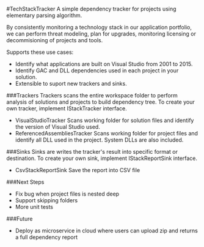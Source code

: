#TechStackTracker
A simple dependency tracker for projects using elementary parsing algorithm.

By consistently monitoring a technology stack in our application portfolio, we can perform threat modeling, plan for upgrades, monitoring licensing or decommisioning of projects and tools.

Supports these use cases:
- Identify what applications are built on Visual Studio from 2001 to 2015.
- Identify GAC and DLL dependencies used in each project in your solution.
- Extensible to suport new trackers and sinks.

###Trackers
Trackers scans the entire workspace folder to perform analysis of solutions and projects to build dependency tree.
To create your own tracker, implement IStackTracker interface.

- VisualStudioTracker
Scans working folder for solution files and identify the version of Visual Studio used.
- ReferencedAssembliesTracker
Scans working folder for project files and identify all DLL used in the project. System DLLs are also included.

###Sinks
Sinks are writes the tracker's result into specific format or destination.
To create your own sink, implement IStackReportSink interface.

- CsvStackReportSink
Save the report into CSV file

###Next Steps
- Fix bug when project files is nested deep
- Support skipping folders
- More unit tests

###Future
- Deploy as microservice in cloud where users can upload zip and returns a full dependency report
